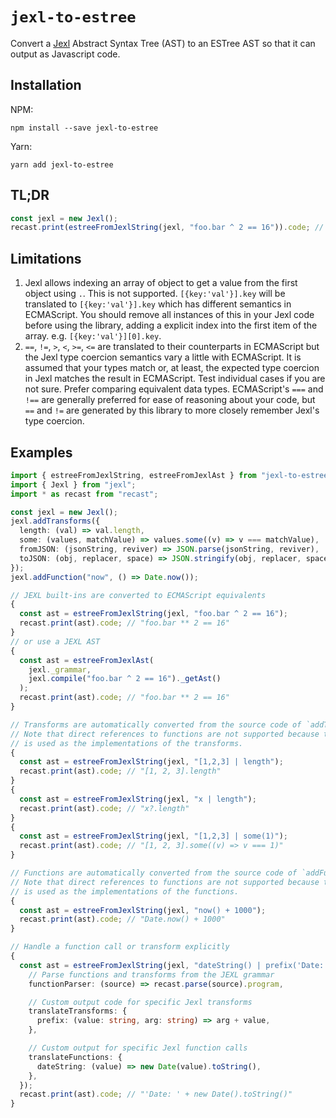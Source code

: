 # `jexl-to-estree`

Convert a [Jexl](https://github.com/TomFrost/Jexl) Abstract Syntax Tree (AST) to an ESTree AST so that it can output as Javascript code.

## Installation

NPM:

```shell
npm install --save jexl-to-estree
```

Yarn:

```shell
yarn add jexl-to-estree
```

## TL;DR

```ts
const jexl = new Jexl();
recast.print(estreeFromJexlString(jexl, "foo.bar ^ 2 == 16")).code; // "foo.bar ** 2 == 16"
```

## Limitations

1. Jexl allows indexing an array of object to get a value from the first object using `.`.
  This is not supported. `[{key:'val'}].key` will be translated to `[{key:'val'}].key` which has different semantics in ECMAScript.
  You should remove all instances of this in your Jexl code before using the library, adding a explicit index into the first item of the array. 
  e.g. `[{key:'val'}][0].key`.
2. `==`, `!=`, `>`, `<`, `>=`, `<=` are translated to their counterparts in ECMAScript but the Jexl type coercion semantics vary a little with ECMAScript. 
  It is assumed that your types match or, at least, the expected type coercion in Jexl matches the result in ECMAScript.
  Test individual cases if you are not sure. Prefer comparing equivalent data types.
  ECMAScript's `===` and `!==` are generally preferred for ease of reasoning about your code, but `==` and `!=` are generated by this library to more closely remember Jexl's type coercion.

## Examples

```ts
import { estreeFromJexlString, estreeFromJexlAst } from "jexl-to-estree";
import { Jexl } from "jexl";
import * as recast from "recast";

const jexl = new Jexl();
jexl.addTransforms({
  length: (val) => val.length,
  some: (values, matchValue) => values.some((v) => v === matchValue),
  fromJSON: (jsonString, reviver) => JSON.parse(jsonString, reviver),
  toJSON: (obj, replacer, space) => JSON.stringify(obj, replacer, space),
});
jexl.addFunction("now", () => Date.now());

// JEXL built-ins are converted to ECMAScript equivalents
{
  const ast = estreeFromJexlString(jexl, "foo.bar ^ 2 == 16");
  recast.print(ast).code; // "foo.bar ** 2 == 16"
}
// or use a JEXL AST
{
  const ast = estreeFromJexlAst(
    jexl._grammar,
    jexl.compile("foo.bar ^ 2 == 16")._getAst()
  );
  recast.print(ast).code; // "foo.bar ** 2 == 16"
}

// Transforms are automatically converted from the source code of `addTransforms`.
// Note that direct references to functions are not supported because the source code from `.toString()`
// is used as the implementations of the transforms.
{
  const ast = estreeFromJexlString(jexl, "[1,2,3] | length");
  recast.print(ast).code; // "[1, 2, 3].length"
}
{
  const ast = estreeFromJexlString(jexl, "x | length");
  recast.print(ast).code; // "x?.length"
}
{
  const ast = estreeFromJexlString(jexl, "[1,2,3] | some(1)");
  recast.print(ast).code; // "[1, 2, 3].some((v) => v === 1)"
}

// Functions are automatically converted from the source code of `addFunction`.
// Note that direct references to functions are not supported because the source code from `.toString()`
// is used as the implementations of the functions.
{
  const ast = estreeFromJexlString(jexl, "now() + 1000");
  recast.print(ast).code; // "Date.now() + 1000"
}

// Handle a function call or transform explicitly
{
  const ast = estreeFromJexlString(jexl, "dateString() | prefix('Date: ')", {
    // Parse functions and transforms from the JEXL grammar
    functionParser: (source) => recast.parse(source).program,

    // Custom output code for specific Jexl transforms
    translateTransforms: {
      prefix: (value: string, arg: string) => arg + value,
    },

    // Custom output for specific Jexl function calls
    translateFunctions: {
      dateString: (value) => new Date(value).toString(),
    },
  });
  recast.print(ast).code; // "'Date: ' + new Date().toString()"
}
```
